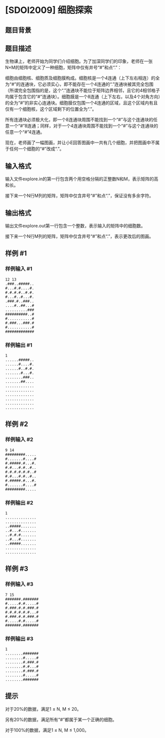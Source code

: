 # [SDOI2009] 细胞探索

## 题目背景



## 题目描述

生物课上，老师开始为同学们介绍细胞。为了加深同学们的印象，老师在一张N×M的矩阵中定义了一种细胞，矩阵中仅有井号“#”和点“.”：

细胞由细胞核、细胞质及细胞膜构成。细胞核是一个4连通（上下左右相连）的全为“#”的连通块，它必须实心，即不能存在一个4连通的“.”连通块被其完全包围（所谓完全包围指的是，这个“.”连通块不能位于矩阵边界相邻，且它的4相邻格子均属于包含它的“#”连通块）。细胞膜是一个8连通（上下左右，以及4个对角方向）的全为“#”的非实心连通块。细胞膜仅包围一个4连通的区域，且这个区域内有且仅有一个细胞核，这个区域剩下的位置全为“.”。

所有连通块必须极大化，即一个8连通块周围不能找到一个“#”与这个连通块的任意一个“#”8连通；同样，对于一个4连通块周围不能找到一个“#”与这个连通块的任意一个“#”4连通。

现在，老师画了一幅图画，并让小E回答图画中一共有几个细胞，并把图画中不属于任何一个细胞的“#”改成“.”。


## 输入格式

输入文件explore.in的第一行包含两个用空格分隔的正整数N和M，表示矩阵的高和长。

接下来一个N行M列的矩阵，矩阵中仅含井号“#”和点“.”，保证没有多余字符。


## 输出格式

输出文件explore.out第一行包含一个整数，表示输入的矩阵中的细胞数。

接下来一个N行M列的矩阵，矩阵中仅含井号“#”和点“.”，表示更改后的图画。


## 样例 #1

### 样例输入 #1
```
12 13
.###..#####..
#...#.#....#.
#.#.#.#..#.#.
#...#..#...#.
.###.#..###..
....#..##...#
..........###
##########..#
#...........#
#.###...###.#
#...........#
#############
```

### 样例输出 #1

```
1
......#####..
......#....#.
......#..#.#.
.......#...#.
........###..
.......##....
.............
.............
.............
.............
.............
.............
```

## 样例 #2

### 样例输入 #2
```
9 14
#########.....
#.......#....#
#.#####.#...#.
#.#...#.#..#..
#.#.#.#.#.#..#
#.#...#.#..#..
#.#####.#...#.
#.......#....#
#########.....
```

### 样例输出 #2

```
1
..............
..............
..#####.......
..#...#.......
..#.#.#.......
..#...#.......
..#####.......
..............
..............
```

## 样例 #3

### 样例输入 #3
```
7 15
#######.#######
#.....#.#.....#
#.###.#.#.###.#
#.#.#.#.#.#...#
#.###.#.#.###.#
#.....#.#.....#
#######.#######
```

### 样例输出 #3

```
1
........#######
........#.....#
........#.###.#
........#.#...#
........#.###.#
........#.....#
........#######
```

## 提示

对于20%的数据，满足1 ≤ N, M ≤ 20。

另有20%的数据，满足所有“#”都属于某一个正确的细胞。

对于100%的数据，满足1 ≤ N, M ≤ 1,000。


